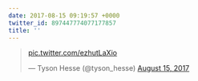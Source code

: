 ```yaml
---
date: 2017-08-15 09:19:57 +0000
twitter_id: 897447774077177857
title: ''
---
```


<blockquote class="twitter-tweet"><p lang="und" dir="ltr"> <a href="https://t.co/ezhutLaXio">pic.twitter.com/ezhutLaXio</a></p>&mdash; Tyson Hesse (@tyson_hesse) <a href="https://twitter.com/tyson_hesse/status/897300201693519872?ref_src=twsrc%5Etfw">August 15, 2017</a></blockquote>
<script async src="https://platform.twitter.com/widgets.js" charset="utf-8"></script>
